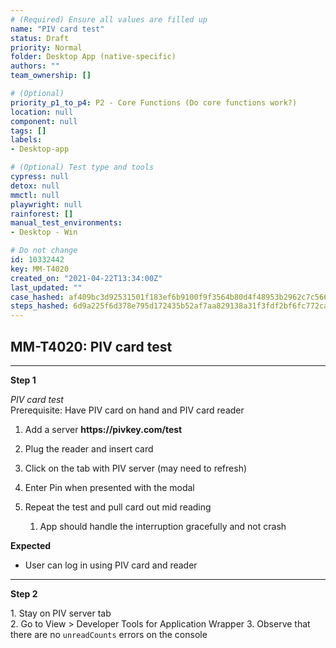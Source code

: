 ```yaml
---
# (Required) Ensure all values are filled up
name: "PIV card test"
status: Draft
priority: Normal
folder: Desktop App (native-specific)
authors: ""
team_ownership: []

# (Optional)
priority_p1_to_p4: P2 - Core Functions (Do core functions work?)
location: null
component: null
tags: []
labels: 
- Desktop-app

# (Optional) Test type and tools
cypress: null
detox: null
mmctl: null
playwright: null
rainforest: []
manual_test_environments: 
- Desktop - Win

# Do not change
id: 10332442
key: MM-T4020
created_on: "2021-04-22T13:34:00Z"
last_updated: ""
case_hashed: af409bc3d92531501f183ef6b9100f9f3564b80d4f48953b2962c7c566cea1c4153957d18695bd8f6b406bca79282384
steps_hashed: 6d9a225f6d378e795d172435b52af7aa829138a31f3fdf2bf6fc772caf01b908b5fdc96594e5b7f922115ad4fd4293d4
---
```


<!-- (Auto-generated) Based on frontmatter's "key" and "name" -->

## MM-T4020: PIV card test

---

**Step 1**

_PIV card test_\
Prerequisite: Have PIV card on hand and PIV card reader

1. Add a server **https\://pivkey.com/test**

2. Plug the reader and insert card

3. Click on the tab with PIV server (may need to refresh)

4. Enter Pin when presented with the modal

5. Repeat the test and pull card out mid reading

   1. App should handle the interruption gracefully and not crash

**Expected**

- User can log in using PIV card and reader

---

**Step 2**

1\. Stay on PIV server tab\
2\. Go to View > Developer Tools for Application Wrapper 3. Observe that there are no `unreadCounts` errors on the console
